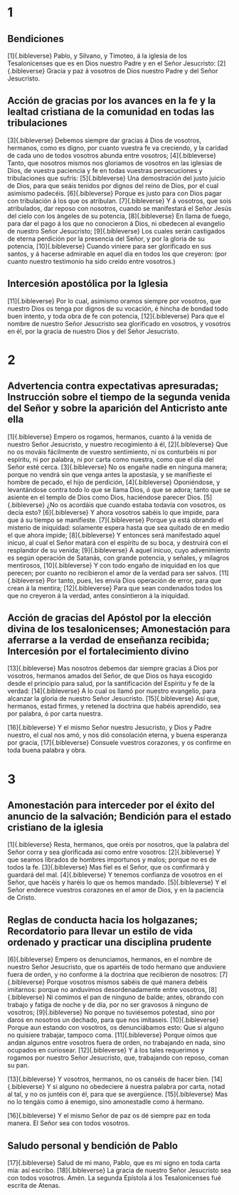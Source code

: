 # 1 
## Bendiciones
[1]{.bibleverse} Pablo, y Silvano, y Timoteo, á la iglesia de los Tesalonicenses que es en Dios nuestro Padre y en el Señor Jesucristo: [2]{.bibleverse} Gracia y paz á vosotros de Dios nuestro Padre y del Señor Jesucristo.

## Acción de gracias por los avances en la fe y la lealtad cristiana de la comunidad en todas las tribulaciones
[3]{.bibleverse} Debemos siempre dar gracias á Dios de vosotros, hermanos, como es digno, por cuanto vuestra fe va creciendo, y la caridad de cada uno de todos vosotros abunda entre vosotros; [4]{.bibleverse} Tanto, que nosotros mismos nos gloriamos de vosotros en las iglesias de Dios, de vuestra paciencia y fe en todas vuestras persecuciones y tribulaciones que sufrís: [5]{.bibleverse} Una demostración del justo juicio de Dios, para que seáis tenidos por dignos del reino de Dios, por el cual asimismo padecéis. [6]{.bibleverse} Porque es justo para con Dios pagar con tribulación á los que os atribulan. [7]{.bibleverse} Y á vosotros, que sois atribulados, dar reposo con nosotros, cuando se manifestará el Señor Jesús del cielo con los ángeles de su potencia, [8]{.bibleverse} En llama de fuego, para dar el pago á los que no conocieron á Dios, ni obedecen al evangelio de nuestro Señor Jesucristo; [9]{.bibleverse} Los cuales serán castigados de eterna perdición por la presencia del Señor, y por la gloria de su potencia, [10]{.bibleverse} Cuando viniere para ser glorificado en sus santos, y á hacerse admirable en aquel día en todos los que creyeron: (por cuanto nuestro testimonio ha sido creído entre vosotros.)

## Intercesión apostólica por la Iglesia
[11]{.bibleverse} Por lo cual, asimismo oramos siempre por vosotros, que nuestro Dios os tenga por dignos de su vocación, é hincha de bondad todo buen intento, y toda obra de fe con potencia, [12]{.bibleverse} Para que el nombre de nuestro Señor Jesucristo sea glorificado en vosotros, y vosotros en él, por la gracia de nuestro Dios y del Señor Jesucristo. 

# 2 
## Advertencia contra expectativas apresuradas; Instrucción sobre el tiempo de la segunda venida del Señor y sobre la aparición del Anticristo ante ella
[1]{.bibleverse} Empero os rogamos, hermanos, cuanto á la venida de nuestro Señor Jesucristo, y nuestro recogimiento á él, [2]{.bibleverse} Que no os mováis fácilmente de vuestro sentimiento, ni os conturbéis ni por espíritu, ni por palabra, ni por carta como nuestra, como que el día del Señor esté cerca. [3]{.bibleverse} No os engañe nadie en ninguna manera; porque no vendrá sin que venga antes la apostasía, y se manifieste el hombre de pecado, el hijo de perdición, [4]{.bibleverse} Oponiéndose, y levantándose contra todo lo que se llama Dios, ó que se adora; tanto que se asiente en el templo de Dios como Dios, haciéndose parecer Dios. [5]{.bibleverse} ¿No os acordáis que cuando estaba todavía con vosotros, os decía esto? [6]{.bibleverse} Y ahora vosotros sabéis lo que impide, para que á su tiempo se manifieste. [7]{.bibleverse} Porque ya está obrando el misterio de iniquidad: solamente espera hasta que sea quitado de en medio el que ahora impide; [8]{.bibleverse} Y entonces será manifestado aquel inicuo, al cual el Señor matará con el espíritu de su boca, y destruirá con el resplandor de su venida; [9]{.bibleverse} A aquel inicuo, cuyo advenimiento es según operación de Satanás, con grande potencia, y señales, y milagros mentirosos, [10]{.bibleverse} Y con todo engaño de iniquidad en los que perecen; por cuanto no recibieron el amor de la verdad para ser salvos. [11]{.bibleverse} Por tanto, pues, les envía Dios operación de error, para que crean á la mentira; [12]{.bibleverse} Para que sean condenados todos los que no creyeron á la verdad, antes consintieron á la iniquidad.

## Acción de gracias del Apóstol por la elección divina de los tesalonicenses; Amonestación para aferrarse a la verdad de enseñanza recibida; Intercesión por el fortalecimiento divino
[13]{.bibleverse} Mas nosotros debemos dar siempre gracias á Dios por vosotros, hermanos amados del Señor, de que Dios os haya escogido desde el principio para salud, por la santificación del Espíritu y fe de la verdad: [14]{.bibleverse} A lo cual os llamó por nuestro evangelio, para alcanzar la gloria de nuestro Señor Jesucristo. [15]{.bibleverse} Así que, hermanos, estad firmes, y retened la doctrina que habéis aprendido, sea por palabra, ó por carta nuestra.

[16]{.bibleverse} Y el mismo Señor nuestro Jesucristo, y Dios y Padre nuestro, el cual nos amó, y nos dió consolación eterna, y buena esperanza por gracia, [17]{.bibleverse} Consuele vuestros corazones, y os confirme en toda buena palabra y obra. 

# 3 
## Amonestación para interceder por el éxito del anuncio de la salvación; Bendición para el estado cristiano de la iglesia
[1]{.bibleverse} Resta, hermanos, que oréis por nosotros, que la palabra del Señor corra y sea glorificada así como entre vosotros: [2]{.bibleverse} Y que seamos librados de hombres importunos y malos; porque no es de todos la fe. [3]{.bibleverse} Mas fiel es el Señor, que os confirmará y guardará del mal. [4]{.bibleverse} Y tenemos confianza de vosotros en el Señor, que hacéis y haréis lo que os hemos mandado. [5]{.bibleverse} Y el Señor enderece vuestros corazones en el amor de Dios, y en la paciencia de Cristo.

## Reglas de conducta hacia los holgazanes; Recordatorio para llevar un estilo de vida ordenado y practicar una disciplina prudente
[6]{.bibleverse} Empero os denunciamos, hermanos, en el nombre de nuestro Señor Jesucristo, que os apartéis de todo hermano que anduviere fuera de orden, y no conforme á la doctrina que recibieron de nosotros: [7]{.bibleverse} Porque vosotros mismos sabéis de qué manera debéis imitarnos: porque no anduvimos desordenadamente entre vosotros, [8]{.bibleverse} Ni comimos el pan de ninguno de balde; antes, obrando con trabajo y fatiga de noche y de día, por no ser gravosos á ninguno de vosotros; [9]{.bibleverse} No porque no tuviésemos potestad, sino por daros en nosotros un dechado, para que nos imitaseis. [10]{.bibleverse} Porque aun estando con vosotros, os denunciábamos esto: Que si alguno no quisiere trabajar, tampoco coma. [11]{.bibleverse} Porque oímos que andan algunos entre vosotros fuera de orden, no trabajando en nada, sino ocupados en curiosear. [12]{.bibleverse} Y á los tales requerimos y rogamos por nuestro Señor Jesucristo, que, trabajando con reposo, coman su pan.

[13]{.bibleverse} Y vosotros, hermanos, no os canséis de hacer bien. [14]{.bibleverse} Y si alguno no obedeciere á nuestra palabra por carta, notad al tal, y no os juntéis con él, para que se avergüence. [15]{.bibleverse} Mas no lo tengáis como á enemigo, sino amonestadle como á hermano.

[16]{.bibleverse} Y el mismo Señor de paz os dé siempre paz en toda manera. El Señor sea con todos vosotros.

## Saludo personal y bendición de Pablo
[17]{.bibleverse} Salud de mi mano, Pablo, que es mi signo en toda carta mía: así escribo. [18]{.bibleverse} La gracia de nuestro Señor Jesucristo sea con todos vosotros. Amén. La segunda Epístola á los Tesalonicenses fué escrita de Atenas. 
